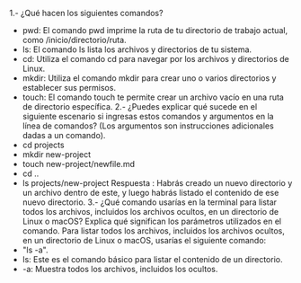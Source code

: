 1.- ¿Qué hacen los siguientes comandos?
- pwd: El comando pwd imprime la ruta de tu directorio de trabajo actual, como /inicio/directorio/ruta.
- ls: El comando ls lista los archivos y directorios de tu sistema.
- cd: Utiliza el comando cd para navegar por los archivos y directorios de Linux.
- mkdir: Utiliza el comando mkdir para crear uno o varios directorios y establecer sus permisos.
- touch: El comando touch te permite crear un archivo vacío en una ruta de directorio específica.
2.- ¿Puedes explicar qué sucede en el siguiente escenario si ingresas estos comandos y argumentos en la línea de comandos? (Los argumentos son instrucciones adicionales dadas a un comando).
- cd projects
- mkdir new-project
- touch new-project/newfile.md
- cd ..
- ls projects/new-project
Respuesta : Habrás creado un nuevo directorio y un archivo dentro de este, y luego habrás listado el contenido de ese nuevo directorio.
3.- ¿Qué comando usarías en la terminal para listar todos los archivos, incluidos los archivos ocultos, en un directorio de Linux o macOS? Explica qué significan los parámetros utilizados en el comando.
Para listar todos los archivos, incluidos los archivos ocultos, en un directorio de Linux o macOS, usarías el siguiente comando:
- "ls -a".
- ls: Este es el comando básico para listar el contenido de un directorio.
- -a: Muestra todos los archivos, incluidos los ocultos.

